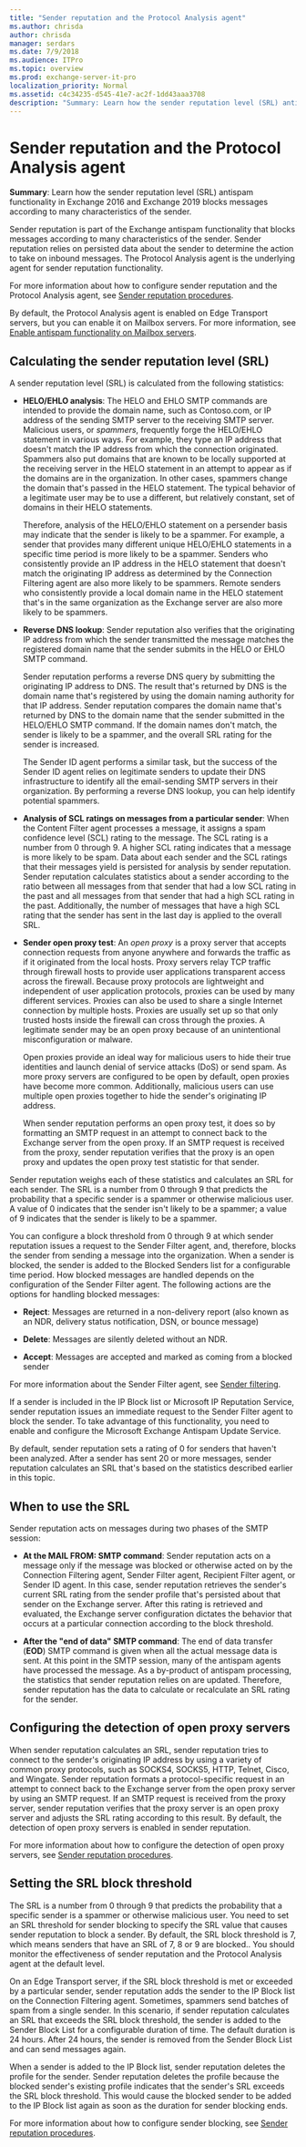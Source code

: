 ```yaml
---
title: "Sender reputation and the Protocol Analysis agent"
ms.author: chrisda
author: chrisda
manager: serdars
ms.date: 7/9/2018
ms.audience: ITPro
ms.topic: overview
ms.prod: exchange-server-it-pro
localization_priority: Normal
ms.assetid: c4c34235-d545-41e7-ac2f-1dd43aaa3708
description: "Summary: Learn how the sender reputation level (SRL) antispam functionality in Exchange Server blocks messages according to many characteristics of the sender."
---
```


# Sender reputation and the Protocol Analysis agent

 **Summary**: Learn how the sender reputation level (SRL) antispam functionality in Exchange 2016 and Exchange 2019 blocks messages according to many characteristics of the sender.

Sender reputation is part of the Exchange antispam functionality that blocks messages according to many characteristics of the sender. Sender reputation relies on persisted data about the sender to determine the action to take on inbound messages. The Protocol Analysis agent is the underlying agent for sender reputation functionality.

For more information about how to configure sender reputation and the Protocol Analysis agent, see [Sender reputation procedures](sender-reputation-procedures.md).

By default, the Protocol Analysis agent is enabled on Edge Transport servers, but you can enable it on Mailbox servers. For more information, see [Enable antispam functionality on Mailbox servers](antispam-on-mailbox-servers.md).

## Calculating the sender reputation level (SRL)
<a name="Level"> </a>

A sender reputation level (SRL) is calculated from the following statistics:

- **HELO/EHLO analysis**: The HELO and EHLO SMTP commands are intended to provide the domain name, such as Contoso.com, or IP address of the sending SMTP server to the receiving SMTP server. Malicious users, or *spammers*, frequently forge the HELO/EHLO statement in various ways. For example, they type an IP address that doesn't match the IP address from which the connection originated. Spammers also put domains that are known to be locally supported at the receiving server in the HELO statement in an attempt to appear as if the domains are in the organization. In other cases, spammers change the domain that's passed in the HELO statement. The typical behavior of a legitimate user may be to use a different, but relatively constant, set of domains in their HELO statements.

    Therefore, analysis of the HELO/EHLO statement on a persender basis may indicate that the sender is likely to be a spammer. For example, a sender that provides many different unique HELO/EHLO statements in a specific time period is more likely to be a spammer. Senders who consistently provide an IP address in the HELO statement that doesn't match the originating IP address as determined by the Connection Filtering agent are also more likely to be spammers. Remote senders who consistently provide a local domain name in the HELO statement that's in the same organization as the Exchange server are also more likely to be spammers.

- **Reverse DNS lookup**: Sender reputation also verifies that the originating IP address from which the sender transmitted the message matches the registered domain name that the sender submits in the HELO or EHLO SMTP command.

    Sender reputation performs a reverse DNS query by submitting the originating IP address to DNS. The result that's returned by DNS is the domain name that's registered by using the domain naming authority for that IP address. Sender reputation compares the domain name that's returned by DNS to the domain name that the sender submitted in the HELO/EHLO SMTP command. If the domain names don't match, the sender is likely to be a spammer, and the overall SRL rating for the sender is increased.

    The Sender ID agent performs a similar task, but the success of the Sender ID agent relies on legitimate senders to update their DNS infrastructure to identify all the email-sending SMTP servers in their organization. By performing a reverse DNS lookup, you can help identify potential spammers.

- **Analysis of SCL ratings on messages from a particular sender**: When the Content Filter agent processes a message, it assigns a spam confidence level (SCL) rating to the message. The SCL rating is a number from 0 through 9. A higher SCL rating indicates that a message is more likely to be spam. Data about each sender and the SCL ratings that their messages yield is persisted for analysis by sender reputation. Sender reputation calculates statistics about a sender according to the ratio between all messages from that sender that had a low SCL rating in the past and all messages from that sender that had a high SCL rating in the past. Additionally, the number of messages that have a high SCL rating that the sender has sent in the last day is applied to the overall SRL.

- **Sender open proxy test**: An *open proxy* is a proxy server that accepts connection requests from anyone anywhere and forwards the traffic as if it originated from the local hosts. Proxy servers relay TCP traffic through firewall hosts to provide user applications transparent access across the firewall. Because proxy protocols are lightweight and independent of user application protocols, proxies can be used by many different services. Proxies can also be used to share a single Internet connection by multiple hosts. Proxies are usually set up so that only trusted hosts inside the firewall can cross through the proxies. A legitimate sender may be an open proxy because of an unintentional misconfiguration or malware.

    Open proxies provide an ideal way for malicious users to hide their true identities and launch denial of service attacks (DoS) or send spam. As more proxy servers are configured to be open by default, open proxies have become more common. Additionally, malicious users can use multiple open proxies together to hide the sender's originating IP address.

    When sender reputation performs an open proxy test, it does so by formatting an SMTP request in an attempt to connect back to the Exchange server from the open proxy. If an SMTP request is received from the proxy, sender reputation verifies that the proxy is an open proxy and updates the open proxy test statistic for that sender.

Sender reputation weighs each of these statistics and calculates an SRL for each sender. The SRL is a number from 0 through 9 that predicts the probability that a specific sender is a spammer or otherwise malicious user. A value of 0 indicates that the sender isn't likely to be a spammer; a value of 9 indicates that the sender is likely to be a spammer.

You can configure a block threshold from 0 through 9 at which sender reputation issues a request to the Sender Filter agent, and, therefore, blocks the sender from sending a message into the organization. When a sender is blocked, the sender is added to the Blocked Senders list for a configurable time period. How blocked messages are handled depends on the configuration of the Sender Filter agent. The following actions are the options for handling blocked messages:

- **Reject**: Messages are returned in a non-delivery report (also known as an NDR, delivery status notification, DSN, or bounce message)

- **Delete**: Messages are silently deleted without an NDR.

- **Accept**: Messages are accepted and marked as coming from a blocked sender

For more information about the Sender Filter agent, see [Sender filtering](sender-filtering.md).

If a sender is included in the IP Block list or Microsoft IP Reputation Service, sender reputation issues an immediate request to the Sender Filter agent to block the sender. To take advantage of this functionality, you need to enable and configure the Microsoft Exchange Antispam Update Service.

By default, sender reputation sets a rating of 0 for senders that haven't been analyzed. After a sender has sent 20 or more messages, sender reputation calculates an SRL that's based on the statistics described earlier in this topic.

## When to use the SRL
<a name="SRL"> </a>

Sender reputation acts on messages during two phases of the SMTP session:

- **At the MAIL FROM: SMTP command**: Sender reputation acts on a message only if the message was blocked or otherwise acted on by the Connection Filtering agent, Sender Filter agent, Recipient Filter agent, or Sender ID agent. In this case, sender reputation retrieves the sender's current SRL rating from the sender profile that's persisted about that sender on the Exchange server. After this rating is retrieved and evaluated, the Exchange server configuration dictates the behavior that occurs at a particular connection according to the block threshold.

- **After the "end of data" SMTP command**: The end of data transfer (**EOD**) SMTP command is given when all the actual message data is sent. At this point in the SMTP session, many of the antispam agents have processed the message. As a by-product of antispam processing, the statistics that sender reputation relies on are updated. Therefore, sender reputation has the data to calculate or recalculate an SRL rating for the sender.

## Configuring the detection of open proxy servers
<a name="Servers"> </a>

When sender reputation calculates an SRL, sender reputation tries to connect to the sender's originating IP address by using a variety of common proxy protocols, such as SOCKS4, SOCKS5, HTTP, Telnet, Cisco, and Wingate. Sender reputation formats a protocol-specific request in an attempt to connect back to the Exchange server from the open proxy server by using an SMTP request. If an SMTP request is received from the proxy server, sender reputation verifies that the proxy server is an open proxy server and adjusts the SRL rating according to this result. By default, the detection of open proxy servers is enabled in sender reputation.

For more information about how to configure the detection of open proxy servers, see [Sender reputation procedures](sender-reputation-procedures.md).

## Setting the SRL block threshold
<a name="Threshold"> </a>

The SRL is a number from 0 through 9 that predicts the probability that a specific sender is a spammer or otherwise malicious user. You need to set an SRL threshold for sender blocking to specify the SRL value that causes sender reputation to block a sender. By default, the SRL block threshold is 7, which means senders that have an SRL of 7, 8 or 9 are blocked.. You should monitor the effectiveness of sender reputation and the Protocol Analysis agent at the default level.

On an Edge Transport server, if the SRL block threshold is met or exceeded by a particular sender, sender reputation adds the sender to the IP Block list on the Connection Filtering agent. Sometimes, spammers send batches of spam from a single sender. In this scenario, if sender reputation calculates an SRL that exceeds the SRL block threshold, the sender is added to the Sender Block List for a configurable duration of time. The default duration is 24 hours. After 24 hours, the sender is removed from the Sender Block List and can send messages again.

When a sender is added to the IP Block list, sender reputation deletes the profile for the sender. Sender reputation deletes the profile because the blocked sender's existing profile indicates that the sender's SRL exceeds the SRL block threshold. This would cause the blocked sender to be added to the IP Block list again as soon as the duration for sender blocking ends.

For more information about how to configure sender blocking, see [Sender reputation procedures](sender-reputation-procedures.md).


